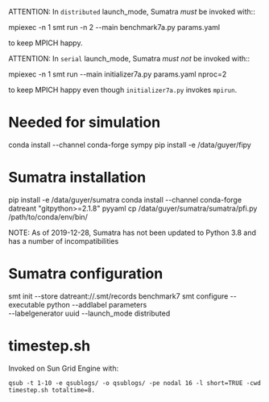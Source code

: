 ATTENTION: In `distributed` launch_mode, Sumatra *must* be invoked with::

  mpiexec -n 1 smt run -n 2 --main benchmark7a.py params.yaml

to keep MPICH happy.

ATTENTION: In `serial` launch_mode, Sumatra *must* *not* be invoked with::

  mpiexec -n 1 smt run --main initializer7a.py params.yaml nproc=2

to keep MPICH happy even though `initializer7a.py` invokes `mpirun`.

# Needed for simulation

conda install --channel conda-forge sympy
pip install -e /data/guyer/fipy

# Sumatra installation

pip install -e /data/guyer/sumatra
conda install --channel conda-forge datreant "gitpython>=2.1.8" pyyaml
cp /data/guyer/sumatra/sumatra/pfi.py /path/to/conda/env/bin/

NOTE: As of 2019-12-28, Sumatra has not been updated to Python 3.8 and has a number of incompatibilities

# Sumatra configuration

smt init --store datreant://.smt/records benchmark7
smt configure --executable python --addlabel parameters \
  --labelgenerator uuid --launch_mode distributed



# timestep.sh

Invoked on Sun Grid Engine with:

    qsub -t 1-10 -e qsublogs/ -o qsublogs/ -pe nodal 16 -l short=TRUE -cwd timestep.sh totaltime=8.
